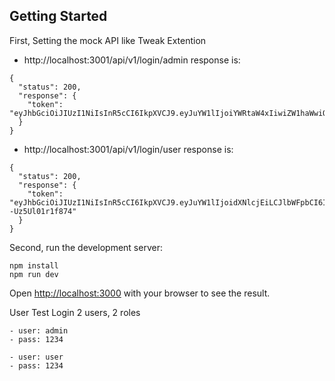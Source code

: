 ## Getting Started

First, Setting the mock API like Tweak Extention
- http://localhost:3001/api/v1/login/admin
response is:
```
{
  "status": 200,
  "response": {
    "token": "eyJhbGciOiJIUzI1NiIsInR5cCI6IkpXVCJ9.eyJuYW1lIjoiYWRtaW4xIiwiZW1haWwiOiJhZG1pbi5lbWFpbEBnbWFpbC5jb20iLCJyb2xlIjoiQURNSU4ifQ.91VaQcMDdRWOj849ddLZO7pR_qjl_DpHdaaYCYfakkg"
  }
}
```

- http://localhost:3001/api/v1/login/user
response is:
```
{
  "status": 200,
  "response": {
    "token": "eyJhbGciOiJIUzI1NiIsInR5cCI6IkpXVCJ9.eyJuYW1lIjoidXNlcjEiLCJlbWFpbCI6InVzZXIuZW1haWxAZ21haWwuY29tIiwicm9sZSI6IlVTRVIifQ.IgQln56kjBGc66IAjRMjeJtscM2u--Uz5Ul01r1f874"
  }
}
```

Second, run the development server:

```
npm install
npm run dev
```

Open [http://localhost:3000](http://localhost:3000) with your browser to see the result.

User Test Login 2 users, 2 roles
```
- user: admin
- pass: 1234

- user: user
- pass: 1234
```

